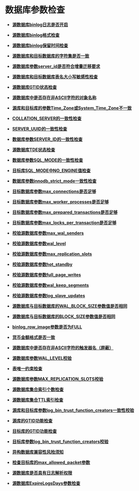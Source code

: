 # 数据库参数检查<a name="drs_12_0008"></a>

-   **[源数据库binlog日志是否开启](源数据库binlog日志是否开启.md)**  

-   **[源数据库binlog格式检查](源数据库binlog格式检查.md)**  

-   **[源数据库binlog保留时间检查](源数据库binlog保留时间检查.md)**  

-   **[源数据库和目标数据库的字符集是否一致](源数据库和目标数据库的字符集是否一致.md)**  

-   **[源数据库参数server\_id是否符合增量迁移要求](源数据库参数server_id是否符合增量迁移要求.md)**  

-   **[源数据库和目标数据库表名大小写敏感性检查](源数据库和目标数据库表名大小写敏感性检查.md)**  

-   **[源数据库GTID状态检查](源数据库GTID状态检查.md)**  

-   **[源数据库中是否存在非ASCII字符的对象名称](源数据库中是否存在非ASCII字符的对象名称.md)**  

-   **[源库和目标库的参数Time\_Zone或System\_Time\_Zone不一致](源库和目标库的参数Time_Zone或System_Time_Zone不一致.md)**  

-   **[COLLATION\_SERVER的一致性检查](COLLATION_SERVER的一致性检查.md)**  

-   **[SERVER\_UUID的一致性检查](SERVER_UUID的一致性检查.md)**  

-   **[数据库参数SERVER\_ID的一致性检查](数据库参数SERVER_ID的一致性检查.md)**  

-   **[源数据库TDE状态检查](源数据库TDE状态检查.md)**  

-   **[数据库参数SQL\_MODE的一致性检查](数据库参数SQL_MODE的一致性检查.md)**  

-   **[目标库SQL\_MODE中NO\_ENGINE值检查](目标库SQL_MODE中NO_ENGINE值检查.md)**  

-   **[数据库参数innodb\_strict\_mode一致性检查](数据库参数innodb_strict_mode一致性检查.md)**  

-   **[目标数据库参数max\_connections是否足够](目标数据库参数max_connections是否足够.md)**  

-   **[目标数据库参数max\_worker\_processes是否足够](目标数据库参数max_worker_processes是否足够.md)**  

-   **[目标数据库参数max\_prepared\_transactions是否足够](目标数据库参数max_prepared_transactions是否足够.md)**  

-   **[目标数据库参数max\_locks\_per\_transaction是否足够](目标数据库参数max_locks_per_transaction是否足够.md)**  

-   **[校验源数据库参数max\_wal\_senders](校验源数据库参数max_wal_senders.md)**  

-   **[校验源数据库参数wal\_level](校验源数据库参数wal_level.md)**  

-   **[校验源数据库参数max\_replication\_slots](校验源数据库参数max_replication_slots.md)**  

-   **[校验源数据库参数hot\_standby](校验源数据库参数hot_standby.md)**  

-   **[校验源数据库参数full\_page\_writes](校验源数据库参数full_page_writes.md)**  

-   **[校验源数据库参数wal\_keep\_segments](校验源数据库参数wal_keep_segments.md)**  

-   **[校验源数据库参数log\_slave\_updates](校验源数据库参数log_slave_updates.md)**  

-   **[源数据库与目标数据库的WAL\_BLOCK\_SIZE参数值是否相同](源数据库与目标数据库的WAL_BLOCK_SIZE参数值是否相同.md)**  

-   **[源数据库与目标数据库的BLOCK\_SIZE参数值是否相同](源数据库与目标数据库的BLOCK_SIZE参数值是否相同.md)**  

-   **[binlog\_row\_image参数是否为FULL](binlog_row_image参数是否为FULL.md)**  

-   **[货币金额格式是否一致](货币金额格式是否一致.md)**  

-   **[源数据库中是否存在非ASCII字符的触发器名（屏蔽）](源数据库中是否存在非ASCII字符的触发器名（屏蔽）.md)**  

-   **[源数据库参数WAL\_LEVEL校验](源数据库参数WAL_LEVEL校验.md)**  

-   **[表唯一约束检查](表唯一约束检查.md)**  

-   **[源数据库参数MAX\_REPLICATION\_SLOTS校验](源数据库参数MAX_REPLICATION_SLOTS校验.md)**  

-   **[源数据库集合索引个数检查](源数据库集合索引个数检查.md)**  

-   **[源数据库集合TTL索引检查](源数据库集合TTL索引检查.md)**  

-   **[源库和目标库参数log\_bin\_trust\_function\_creators一致性校验](源库和目标库参数log_bin_trust_function_creators一致性校验.md)**  

-   **[源库的GTID功能检查](源库的GTID功能检查.md)**  

-   **[目标库的GTID功能检查](目标库的GTID功能检查.md)**  

-   **[目标库参数log\_bin\_trust\_function\_creators校验](目标库参数log_bin_trust_function_creators校验.md)**  

-   **[异构数据库兼容性风险须知](异构数据库兼容性风险须知.md)**  

-   **[检查目标库的max\_allowed\_packet参数](检查目标库的max_allowed_packet参数.md)**  

-   **[源数据库是否具有日志解析权限](源数据库是否具有日志解析权限.md)**  

-   **[源数据库ExpireLogsDays参数检查](源数据库ExpireLogsDays参数检查.md)**  


